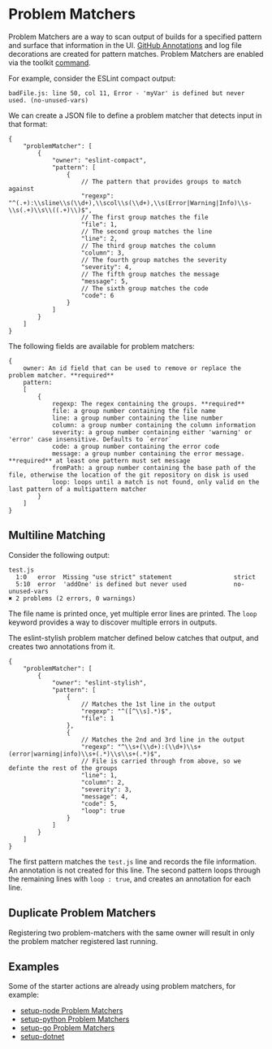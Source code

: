 # Problem Matchers
Problem Matchers are a way to scan output of builds for a specified pattern and surface that information in the UI. [GitHub Annotations](https://developer.github.com/v3/checks/runs/#annotations-object-1) and log file decorations are created for pattern matches. Problem Matchers are enabled via the toolkit [command](commands.md#problem-matchers).

For example, consider the ESLint compact output:
```
badFile.js: line 50, col 11, Error - 'myVar' is defined but never used. (no-unused-vars)
```
We can create a JSON file to define a problem matcher that detects input in that format:
```
{
    "problemMatcher": [
        {
            "owner": "eslint-compact",
            "pattern": [
                {
                    // The pattern that provides groups to match against
                    "regexp": "^(.+):\\sline\\s(\\d+),\\scol\\s(\\d+),\\s(Error|Warning|Info)\\s-\\s(.+)\\s\\((.+)\\)$",
                    // The first group matches the file
                    "file": 1,
                    // The second group matches the line
                    "line": 2,
                    // The third group matches the column
                    "column": 3,
                    // The fourth group matches the severity
                    "severity": 4,
                    // The fifth group matches the message
                    "message": 5,
                    // The sixth group matches the code
                    "code": 6
                }
            ]
        }
    ]
}
```

The following fields are available for problem matchers:

```
{
    owner: An id field that can be used to remove or replace the problem matcher. **required**
    pattern: 
    [
        {
            regexp: The regex containing the groups. **required**
            file: a group number containing the file name
            line: a group number containing the line number
            column: a group number containing the column information
            severity: a group number containing either 'warning' or 'error' case insensitive. Defaults to `error`
            code: a group number containing the error code
            message: a group number containing the error message. **required** at least one pattern must set message
            fromPath: a group number containing the base path of the file, otherwise the location of the git repository on disk is used
            loop: loops until a match is not found, only valid on the last pattern of a multipattern matcher
        }
    ]
}
```


## Multiline Matching
Consider the following output:
```
test.js
  1:0   error  Missing "use strict" statement                 strict
  5:10  error  'addOne' is defined but never used             no-unused-vars
✖ 2 problems (2 errors, 0 warnings)
```
The file name is printed once, yet multiple error lines are printed. The `loop` keyword provides a way to discover multiple errors in outputs. 

The eslint-stylish problem matcher defined below catches that output, and creates two annotations from it.

```
{
    "problemMatcher": [
        {
            "owner": "eslint-stylish",
            "pattern": [
                {
                    // Matches the 1st line in the output
                    "regexp": "^([^\\s].*)$",
                    "file": 1
                },
                {
                    // Matches the 2nd and 3rd line in the output
                    "regexp": "^\\s+(\\d+):(\\d+)\\s+(error|warning|info)\\s+(.*)\\s\\s+(.*)$",
                    // File is carried through from above, so we definte the rest of the groups
                    "line": 1,
                    "column": 2,
                    "severity": 3,
                    "message": 4,
                    "code": 5,
                    "loop": true
                }
            ]
        }
    ]
}
```

The first pattern matches the `test.js` line and records the file information. An annotation is not created for this line.
The second pattern loops through the remaining lines with `loop : true`, and creates an annotation for each line.

## Duplicate Problem Matchers
Registering two problem-matchers with the same owner will result in only the problem matcher registered last running.

## Examples
Some of the starter actions are already using problem matchers, for example:
- [setup-node Problem Matchers](https://github.com/actions/setup-node/tree/master/.github)
- [setup-python Problem Matchers](https://github.com/actions/setup-python/tree/master/.github)
- [setup-go Problem Matchers](https://github.com/actions/setup-go/tree/master/.github)
- [setup-dotnet](https://github.com/actions/setup-dotnet/tree/master/.github)
